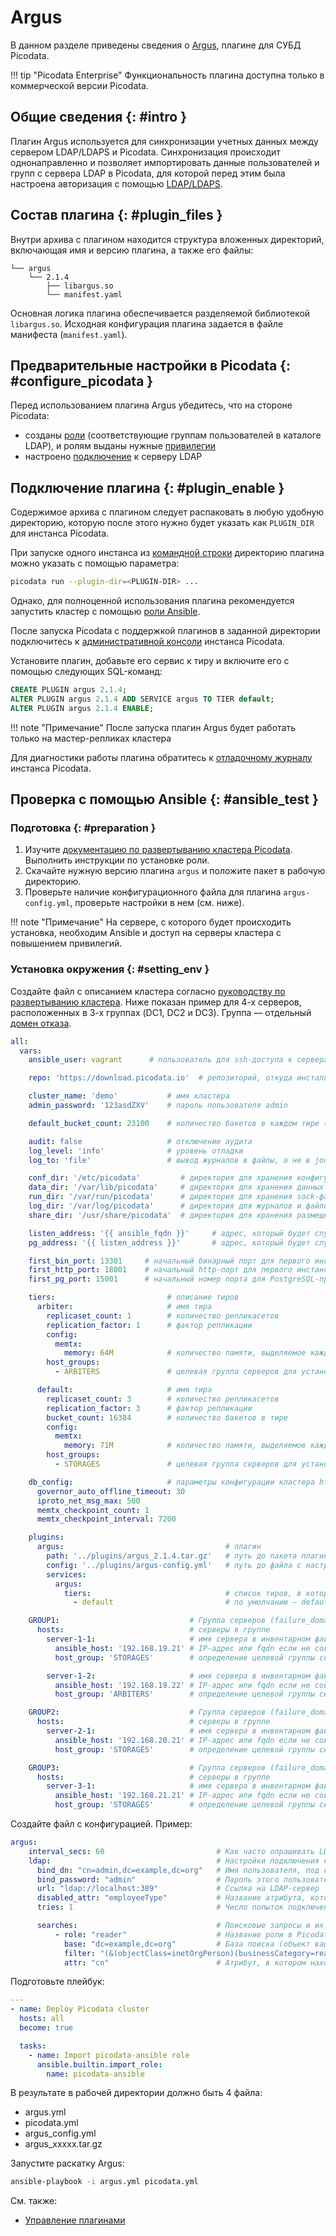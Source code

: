 # Argus

В данном разделе приведены сведения о
[Argus](https://git.picodata.io/picodata/plugin/argus), плагине для СУБД
Picodata.

!!! tip "Picodata Enterprise"
    Функциональность плагина доступна только в
    коммерческой версии Picodata.

## Общие сведения {: #intro }

Плагин Argus используется для синхронизации учетных данных между
сервером LDAP/LDAPS и Picodata. Синхронизация происходит однонаправленно и
позволяет импортировать данные пользователей и групп с сервера LDAP в
Picodata, для которой перед этим была настроена авторизация с помощью
[LDAP/LDAPS](../admin/ldap.md).

## Состав плагина {: #plugin_files }

<!--
Загрузите плагин для нужной операционной системы по адресу:

[https://git.picodata.io/picodata/plugin/argus/-/releases/permalink/latest](https://git.picodata.io/picodata/plugin/argus/-/releases/permalink/latest)
 -->

Внутри архива с плагином находится структура вложенных директорий,
включающая имя и версию плагина, а также его файлы:

```
└── argus
    └── 2.1.4
        ├── libargus.so
        └── manifest.yaml
```

Основная логика плагина обеспечивается разделяемой библиотекой
`libargus.so`. Исходная конфигурация плагина задается в файле манифеста
(`manifest.yaml`).

## Предварительные настройки в Picodata {: #configure_picodata }

Перед использованием плагина Argus убедитесь, что на стороне Picodata:

- созданы [роли] (соответствующие группам пользователей в каталоге
  LDAP), и ролям выданы нужные [привилегии]
- настроено [подключение] к серверу LDAP

[роли]: ../admin/access_control.md#roles
[привилегии]: ../admin/access_control.md#privileges
[подключение]: ../admin/ldap.md

## Подключение плагина {: #plugin_enable }

Содержимое архива с плагином следует распаковать в любую удобную
директорию, которую после этого нужно будет указать как `PLUGIN_DIR` для
инстанса Picodata.

При запуске одного инстанса из [командной строки] директорию плагина
можно указать с помощью параметра:

```bash
picodata run --plugin-dir=<PLUGIN-DIR> ...
```

Однако, для полноценной использования плагина рекомендуется запустить кластер с помощью [роли Ansible].

[командной строки]: ../reference/cli.md
[роли Ansible]: ../admin/deploy_ansible.md

После запуска Picodata с поддержкой плагинов в заданной директории подключитесь к [административной
консоли] инстанса Picodata.

Установите плагин, добавьте его сервис к тиру и включите его с помощью
следующих SQL-команд:

```sql
CREATE PLUGIN argus 2.1.4;
ALTER PLUGIN argus 2.1.4 ADD SERVICE argus TO TIER default;
ALTER PLUGIN argus 2.1.4 ENABLE;
```

!!! note "Примечание"
	  После запуска плагин Argus будет работать только на мастер-репликах кластера

Для диагностики работы плагина обратитесь к [отладочному журналу] инстанса Picodata.

[отладочному журналу]: ../admin/monitoring.md#reading_log
[административной консоли]: ../tutorial/connecting.md#admin_console

## Проверка с помощью Ansible {: #ansible_test }

### Подготовка {: #preparation }

1. Изучите [документацию по развертыванию кластера Picodata](https://docs.picodata.io/picodata/stable/tutorial/deploy_ansible/). Выполнить инструкции по установке роли.
2. Скачайте нужную версию плагина `argus` и положите пакет в рабочую директорию.
3. Проверьте наличие конфигурационного файла для плагина `argus-config.yml`, проверьте настройки в нем (см. ниже).

!!! note "Примечание"
    На сервере, с которого будет происходить установка,
    необходим Ansible и доступ на серверы кластера с повышением привилегий.

### Установка окружения {: #setting_env }

Создайте файл с описанием кластера согласно [руководству по
развертыванию кластера](../admin/deploy_ansible.md).
Ниже показан пример для 4-х серверов, расположенных в 3-х группах (DC1,
DC2 и DC3). Группа — отдельный [домен отказа].

[домен отказа]: ../overview/glossary.md#failure_domain

```yaml title="argus.yml"
all:
  vars:
    ansible_user: vagrant      # пользователь для ssh-доступа к серверам

    repo: 'https://download.picodata.io'  # репозиторий, откуда инсталлировать пакет picodata

    cluster_name: 'demo'           # имя кластера
    admin_password: '123asdZXV'    # пароль пользователя admin

    default_bucket_count: 23100    # количество бакетов в каждом тире (по умолчанию 30000)

    audit: false                   # отключение аудита
    log_level: 'info'              # уровень отладки
    log_to: 'file'                 # вывод журналов в файлы, а не в journald

    conf_dir: '/etc/picodata'         # директория для хранения конфигурационных файлов
    data_dir: '/var/lib/picodata'     # директория для хранения данных
    run_dir: '/var/run/picodata'      # директория для хранения sock-файлов
    log_dir: '/var/log/picodata'      # директория для журналов и файлов аудита
    share_dir: '/usr/share/picodata'  # директория для хранения размещения служебных данных (плагинов)

    listen_address: '{{ ansible_fqdn }}'     # адрес, который будет слушать инстанс. Для IP указать {{ansible_default_ipv4.address}}
    pg_address: '{{ listen_address }}'       # адрес, который будет слушать PostgreSQL-протокола инстанса

    first_bin_port: 13301     # начальный бинарный порт для первого инстанса
    first_http_port: 18001    # начальный http-порт для первого инстанса для веб-интерфейса
    first_pg_port: 15001      # начальный номер порта для PostgreSQL-протокола инстансов кластера

    tiers:                         # описание тиров
      arbiter:                     # имя тира
        replicaset_count: 1        # количество репликасетов
        replication_factor: 1      # фактор репликации
        config:
          memtx:
            memory: 64M            # количество памяти, выделяемое каждому инстансу тира
        host_groups:
          - ARBITERS               # целевая группа серверов для установки инстанса

      default:                     # имя тира
        replicaset_count: 3        # количество репликасетов
        replication_factor: 3      # фактор репликации
        bucket_count: 16384        # количество бакетов в тире
        config:
          memtx:
            memory: 71M            # количество памяти, выделяемое каждому инстансу тира
        host_groups:
          - STORAGES               # целевая группа серверов для установки инстанса

    db_config:                     # параметры конфигурации кластера https://docs.picodata.io/picodata/stable/reference/db_config/
      governor_auto_offline_timeout: 30
      iproto_net_msg_max: 500
      memtx_checkpoint_count: 1
      memtx_checkpoint_interval: 7200

    plugins:
      argus:                                    # плагин
        path: '../plugins/argus_2.1.4.tar.gz'   # путь до пакета плагина
        config: '../plugins/argus-config.yml'   # путь до файла с настройками плагина
        services:
          argus:
            tiers:                              # список тиров, в которые устанавливается служба плагина
              - default                         # по умолчанию — default

    GROUP1:                             # Группа серверов (failure_domain)
      hosts:                            # серверы в группе
        server-1-1:                     # имя сервера в инвентарном файле
          ansible_host: '192.168.19.21' # IP-адрес или fqdn если не совпадает с предыдущей строкой
          host_group: 'STORAGES'        # определение целевой группы серверов для установки инстансов

        server-1-2:                     # имя сервера в инвентарном файле
          ansible_host: '192.168.19.22' # IP-адрес или fqdn если не совпадает с предыдущей строкой
          host_group: 'ARBITERS'        # определение целевой группы серверов для установки инстансов

    GROUP2:                             # Группа серверов (failure_domain)
      hosts:                            # серверы в группе
        server-2-1:                     # имя сервера в инвентарном файле
          ansible_host: '192.168.20.21' # IP-адрес или fqdn если не совпадает с предыдущей строкой
          host_group: 'STORAGES'        # определение целевой группы серверов для установки инстансов

    GROUP3:                             # Группа серверов (failure_domain)
      hosts:                            # серверы в группе
        server-3-1:                     # имя сервера в инвентарном файле
          ansible_host: '192.168.21.21' # IP-адрес или fqdn если не совпадает с предыдущей строкой
          host_group: 'STORAGES'        # определение целевой группы серверов для установки инстансов
```

Создайте файл с конфигурацией. Пример:

```yaml title="argus_config.yml"
argus:
    interval_secs: 60                         # Как часто опрашивать LDAP на предмет пользователей и ролей. Число, в секундах
    ldap:                                     # Настройки подключения к LDAP:
      bind_dn: "cn=admin,dc=example,dc=org"   # Имя пользователя, под которой Argus будет подключаться к вашему LDAP-серверу
      bind_password: "admin"                  # Пароль этого пользователя
      url: "ldap://localhost:389"             # Ссылка на LDAP-сервер
      disabled_attr: "employeeType"           # Название атрибута, который вы используете для отключения, но не удаления пользователей. Если значение этого атрибута у пользователя `true`, Argus отключит его и в Picodata
      tries: 1                                # Число попыток подключения к LDAP-серверу. Для маленьких интервалов рекомендуем оставить `1`

      searches:                               # Поисковые запросы и их соответствие ролям:
          - role: "reader"                    # Название роли в Picodata, которая синхронизируется данным запросом
            base: "dc=example,dc=org"         # База поиска (объект вашего LDAP-каталога, с которого начнется поиск)
            filter: "(&(objectClass=inetOrgPerson)(businessCategory=reader))" # Фильтр для поиска
            attr: "cn"                        # Атрибут, в котором находится имя пользователя, которое будет использоваться в Picodata
```

Подготовьте плейбук:

```yaml title="picodata.yml"
---
- name: Deploy Picodata cluster
  hosts: all
  become: true

  tasks:
    - name: Import picodata-ansible role
      ansible.builtin.import_role:
        name: picodata-ansible
```

В результате в рабочей директории должно быть 4 файла:

- argus.yml
- picodata.yml
- argus_config.yml
- argus_xxxxx.tar.gz

Запустите раскатку Argus:

```bash
ansible-playbook -i argus.yml picodata.yml
```

См. также:

- [Управление плагинами](../architecture/plugins.md)

<!--  Информация о сборке из исходного кода:

## Сборка плагина {: #plugin_build }

Для установки плагина понадобятся Rust и Cargo версии 1.85 или новее, а
также Git, Curl и заголовочные файлы OpenSSL.

Склонируйте репозиторий с исходным кодом плагина:

```bash
git clone https://git.picodata.io/picodata/plugin/argus.git
```

Соберите плагин:

```bash
cd argus
cargo build --release
```

Результатом сборки будет разделяемая библиотека `libargus.so` в
директории `target/release`.

-->
